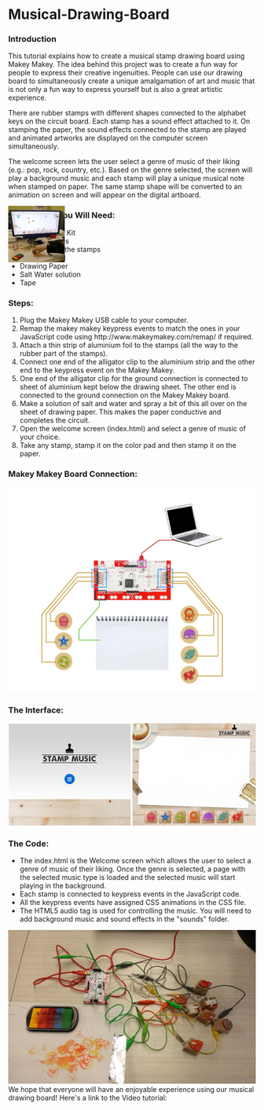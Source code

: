 # Musical-Drawing-Board
<h3>Introduction</h3>
This tutorial explains how to create a musical stamp drawing board using Makey Makey. The idea behind this project was to create a fun way for people to express their creative ingenuities. People can use our drawing board to simultaneously create a unique amalgamation of art and music that is not only a fun way to express yourself but is also a great artistic experience.

There are rubber stamps with different shapes connected to the alphabet keys on the circuit board. Each stamp has a sound effect attached to it. On stamping the paper, the sound effects connected to the stamp are played and animated artworks are displayed on the computer screen simultaneously.

The welcome screen lets the user select a genre of music of their liking (e.g.: pop, rock, country, etc.). Based on the genre selected, the screen will play a background music and each stamp will play a unique musical note when stamped on paper. The same stamp shape will be converted to an animation on screen and will appear on the digital artboard.
<div>
<img src="Img1.jpg" alt="Image 1" style="position:absolute;display:inline;width:115px;height:115px;" />
</div>
<h3>Here’s What You Will Need:</h3>
<ul>
  <li>Makey Makey Kit</li>
  <li>Rubber stamps</li>
  <li>Color pad for the stamps</li>
  <li>Aluminium foil</li>
  <li>Drawing Paper</li>
  <li>Salt Water solution</li>
  <li>Tape</li>
</ul>

<h3>Steps:</h3>
<ol>
  <li>Plug the Makey Makey USB cable to your computer. </li>
  <li>Remap the makey makey keypress events to match the ones in your JavaScript code using http://www.makeymakey.com/remap/ if required.</li>
  <li>Attach a thin strip of aluminium foil to the stamps (all the way to the rubber part of the stamps).</li>
  <li>Connect one end of the alligator clip to the aluminium strip and the other end to the keypress event on the Makey Makey.</li>
  <li>One end of the alligator clip for the ground connection is connected to sheet of aluminium kept below the drawing sheet. The other end is connected to the ground connection on the Makey Makey board.</li>
  <li>Make a solution of salt and water and spray a bit of this all over on the sheet of drawing paper. This makes the paper conductive and completes the circuit.</li>
  <li>Open the welcome screen (index.html) and select a genre of music of your choice. </li>
  <li>Take any stamp, stamp it on the color pad and then stamp it on the paper.</li>
</ol>
<h3>Makey Makey Board Connection:</h3>
<img src="Img3.jpg" alt="Image 2"/>
<h3>The Interface:</h3>
<img src="Img4.jpg" alt="Image 3"/>
<h3>The Code:</h3>
<ul>
  <li>The index.html is the Welcome screen which allows the user to select a genre of music of their liking. Once the genre is selected,    a page with the selected music type is loaded and the selected music will start playing in the background.</li>
  <li>Each stamp is connected to keypress events in the JavaScript code. </li>
  <li>All the keypress events have assigned CSS animations in the CSS file.</li>
  <li>The HTML5 audio tag is used for controlling the music. You will need to add background music and sound effects in the "sounds"        folder.</li>
</ul>
<img src="Img2.jpg" alt="Image 4"/>
We hope that everyone will have an enjoyable experience using our musical drawing board! Here's a link to the Video tutorial:
